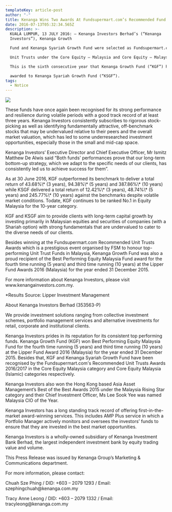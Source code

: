 ```yaml
---
templateKey: article-post
author: "-"
title: Kenanga Wins Two Awards At Fundsupermart.com’s Recommended Fund Awards
date: 2016-07-13T05:32:34.565Z
description: >-
  KUALA LUMPUR, 13 JULY 2016: – Kenanga Investors Berhad’s (“Kenanga
  Investors”), Kenanga Growth

  Fund and Kenanga Syariah Growth Fund were selected as Fundsupermart.com’s (“FSM”) Recommended

  Unit Trusts under the Core Equity – Malaysia and Core Equity – Malaysia (Islamic) categories for 2016/17.

  This is the sixth consecutive year that Kenanga Growth Fund (“KGF”) has been awarded and the fifth time

  awarded to Kenanga Syariah Growth Fund (“KSGF”).
tags:
  - Notice
---
```



![](/img/2016-07-13-pr-kenanga-wins-two-awards-at-fsm.png)

<p>These funds have once again been recognised for its strong performance and resilience during volatile
periods with a good track record of at least three years. Kenanga Investors consistently subscribes to
rigorous stock-picking as well as identifying fundamentally attractive, off-benchmark stocks that may be
undervalued relative to their peers and the overall market valuation, which has led to some underresearched investment opportunities, especially those in the small and mid-cap space.</p>

<p>Kenanga Investors’ Executive Director and Chief Executive Officer, Mr Ismitz Matthew De Alwis said “Both
funds’ performances prove that our long-term bottom-up strategy, which we adapt to the specific needs of
our clients, has consistently led us to achieve success for them”. </p>

<p>As at 30 June 2016, KGF outperformed its benchmark to deliver a total return of 43.68%\* (3 years),
94.38%\* (5 years) and 387.86%\* (10 years) while KSGF delivered a total return of 12.42%\* (3 years),
48.74%\* (5 years) and 245.77%\* (10 years) against the benchmarks despite volatile market conditions. Todate, KGF continues to be ranked No.1 in Equity Malaysia for the 10-year category.
</p>

<p>KGF and KSGF aim to provide clients with long-term capital growth by investing primarily in Malaysian
equities and securities of companies (with a Shariah option) with strong fundamentals that are undervalued
to cater to the diverse needs of our clients.
</p>

<p>Besides winning at the Fundsupermart.com Recommended Unit Trusts Awards which is a prestigious
event organised by FSM to honour top-performing Unit Trust Funds in Malaysia, Kenanga Growth Fund
was also a proud recipient of the Best Performing Equity Malaysia Fund award for the fourth time running
(5 years) and third time running (10 years) at the Lipper Fund Awards 2016 (Malaysia) for the year ended
31 December 2015.</p>

<p>For more information about Kenanga Investors, please visit www.kenangainvestors.com.my.
</p>

<p>*Results Source: Lipper Investment Management </p>

<p>About Kenanga Investors Berhad (353563-P)
</p>

<p>We provide investment solutions ranging from collective investment schemes, portfolio management services and alternative
investments for retail, corporate and institutional clients.</p>

<p>Kenanga Investors prides in its reputation for its consistent top performing funds. Kenanga Growth Fund (KGF) won Best Performing
Equity Malaysia Fund for the fourth time running (5 years) and third time running (10 years) at the Lipper Fund Award 2016 (Malaysia)
for the year ended 31 December 2015. Besides that, KGF and Kenanga Syariah Growth Fund have been recognised by the
Fundsupermart.com's Recommended Unit Trusts Awards 2016/2017 in the Core Equity Malaysia category and Core Equity Malaysia
(Islamic) categories respectively. </p>

<p>Kenanga Investors also won the Hong Kong based Asia Asset Management’s Best of the Best Awards 2015 under the Malaysia
Rising Star category and their Chief Investment Officer, Ms Lee Sook Yee was named Malaysia CIO of the Year.</p> 

<p>Kenanga Investors has a long standing track record of offering first-in-the-market award-winning services. This includes AMP Plus
service in which a Portfolio Manager actively monitors and oversees the investors’ funds to ensure that they are invested in the best
market opportunities. </p>

<p>Kenanga Investors is a wholly-owned subsidiary of Kenanga Investment Bank Berhad, the largest independent investment bank by
equity trading value and volume.
</p>

<p>This Press Release was issued by Kenanga Group’s Marketing & Communications department.
</p>

<p>For more information, please contact:</p>
<p>Chuah Sze Phing / DID: +603 – 2079 1293 / Email: szephingchuah@kenanga.com.my</p> 
<p>Tracy Anne Leong / DID: +603 – 2079 1332 / Email: tracyleong@kenanga.com.my</p>